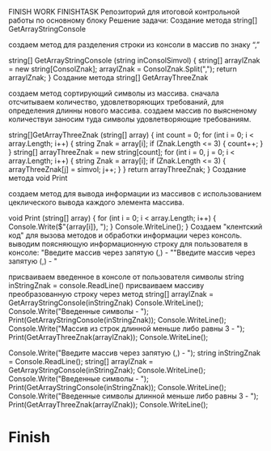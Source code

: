 ﻿FINISH WORK
FINISHTASK
Репозиторий для итоговой контрольной работы по основному блоку
Решение задачи:
Создание метода string[] GetArrayStringConsole

создаем метод для разделения строки из консоли в массив по знаку “,”

string[] GetArrayStringConsole (string inConsolSimvol)
{
    string[] arraylZnak = new string[ConsolZnak];
    arraylZnak = ConsolZnak.Split(",");
    return arraylZnak;
}
Создание метода string[] GetArrayThreeZnak

создаем метод сортирующий символы из массива. сначала отсчитываем количество, удовлетворяющих требований, для определения длинны нового массива. создаем массив по выясненому количествуи заносим туда символы удовлетворяющие требованиям.

string[]GetArrayThreeZnak (string[] array)
{
    int count = 0;
    for (int i = 0; i < array.Length; i++)
    {
        string Znak = array[i];
        if (Znak.Length <= 3)
        {
            count++;
        }
    }
    string[] arrayThreeZnak = new string[count];
    for (int i = 0, j = 0; i < array.Length; i++)
    {
        string Znak = array[i];
        if (Znak.Length <= 3)
        {
            arrayThreeZnak[j] = simvol;
            j++;
        }
    }
    return arrayThreeZnak;
}
Создание метода void Print

создаем метод для вывода информации из массивов с использованием цеклического вывода каждого элемента массива.

void Print (string[] array)
{
    for (int i = 0; i < array.Length; i++)
    {
        Console.Write($"{array[i]}, ");
    }
    Console.WriteLine();
}
Создаем "клентский код" для вызова методов и обработки информации через консоль.
выводим поясняющую информационную строку для пользователя в консоле: "Введите массив через запятую (,) - ""Введите массив через запятую (,) - "

присваиваем введенное в консоле от пользователя символы string inStringZnak = console.ReadLine()
присваиваем массиву преобразованную строку через метод string[] arraylZnak = GetArrayStringConsole(inStringZnak)
Console.WriteLine(); Console.Write("Введенные символы - "); Print(GetArrayStringConsole(inStringZnak)); Console.WriteLine(); Console.Write("Массив из строк длинной меньше либо равны 3 - "); Print(GetArrayThreeZnak(arraylZnak)); Console.WriteLine();

Console.Write("Введите массив через запятую  (,) - ");
string inStringZnak = Console.ReadLine();
string[] arraylZnak  = GetArrayStringConsole(inStringZnak);
Console.WriteLine();
Console.Write("Введенные символы - ");
Print(GetArrayStringConsole(inStringZnak));
Console.WriteLine();
Console.Write("Введенные символы длинной меньше либо равны 3 - ");
Print(GetArrayThreeZnak(arraylZnak));
Console.WriteLine();

# Finish
